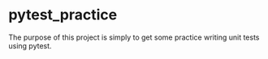 # pytest_practice

The purpose of this project is simply to get some practice writing unit tests using pytest.
